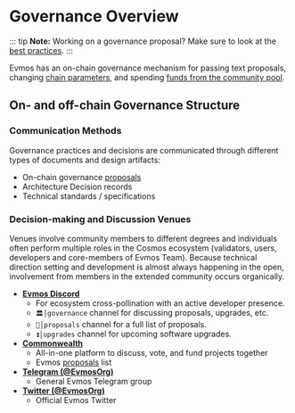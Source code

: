 <!--
order: 1
title: "Overview"
-->

# Governance Overview

::: tip
**Note:** Working on a governance proposal? Make sure to look at the [best practices](./best_practices.md).
:::

Evmos has an on-chain governance mechanism for passing
text proposals, changing [chain parameters](./param_change.md), and spending [funds from the community pool](./community_pool.md).

## On- and off-chain Governance Structure

### Communication Methods

Governance practices and decisions are communicated through different types of documents and design artifacts:

- On-chain governance [proposals](https://www.mintscan.io/evmos/proposals)
- Architecture Decision records
- Technical standards / specifications

### Decision-making and Discussion Venues

Venues involve community members to different degrees and individuals often perform multiple roles in the Cosmos ecosystem (validators, users, developers and core-members of Evmos Team). Because technical direction setting and development is almost always happening in the open, involvement from members in the extended community occurs organically.

- **[Evmos Discord](https://discord.gg/evmos)**
    - For ecosystem cross-pollination with an active developer presence.
    - `🏛│governance` channel for discussing proposals, upgrades, etc.
    - `📜│proposals` channel for a full list of proposals.
    - `⏫│upgrades` channel for upcoming software upgrades.
- **[Commonwealth](https://commonwealth.im/evmos)**
    - All-in-one platform to discuss, vote, and fund projects together
    - Evmos [proposals](https://commonwealth.im/evmos/proposals) list
- **[Telegram (@EvmosOrg)](https://t.me/EvmosOrg)**
    - General Evmos Telegram group
- **[Twitter (@EvmosOrg)](https://twitter.com/EvmosOrg)**
    - Official Evmos Twitter
